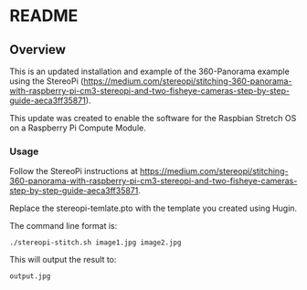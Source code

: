 # README

## Overview
This is an updated installation and example of the 360-Panorama example using the StereoPi (https://medium.com/stereopi/stitching-360-panorama-with-raspberry-pi-cm3-stereopi-and-two-fisheye-cameras-step-by-step-guide-aeca3ff35871).

This update was created to enable the software for the Raspbian Stretch OS on a Raspberry Pi Compute Module.

### Usage
Follow the StereoPi instructions at https://medium.com/stereopi/stitching-360-panorama-with-raspberry-pi-cm3-stereopi-and-two-fisheye-cameras-step-by-step-guide-aeca3ff35871.

Replace the stereopi-temlate.pto with the template you created using Hugin.

The command line format is:

	./stereopi-stitch.sh image1.jpg image2.jpg

This will output the result to:

	output.jpg